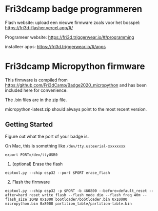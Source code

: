 # Fri3dcamp badge programmeren

Flash website: upload een nieuwe firmware zoals voor het bosspel:
https://fri3d-flasher.vercel.app/#/

Programeer website:
https://fri3d.triggerwear.io/#/programming

installeer apps:
https://fri3d.triggerwear.io/#/apps

# Fri3dcamp Micropython firmware
This firmware is compiled from https://github.com/Fri3dCamp/Badge2020_micropython and has been included here for convenience.

The .bin files are in the zip file.

micropython-latest.zip should always point to the most recent version.

## Getting Started
Figure out what the port of your badge is.

On Mac, this is something like `/dev/tty.usbserial-xxxxxxxx`

```shell
export PORT=/dev/ttyUSB0
```

1. (optional) Erase the flash
```shell
esptool.py --chip esp32 --port $PORT erase_flash
```

2. Flash the firmware
```shell
esptool.py --chip esp32 -p $PORT -b 460800 --before=default_reset --after=hard_reset write_flash --flash_mode dio --flash_freq 40m --flash_size 16MB 0x1000 bootloader/bootloader.bin 0x10000 micropython.bin 0x8000 partition_table/partition-table.bin

```
